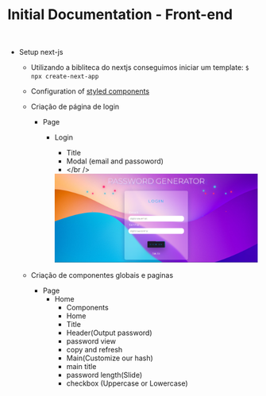 # Initial Documentation - Front-end

<br/>

- Setup next-js

  - Utilizando a bibliteca do nextjs conseguimos iniciar um template:
    `$ npx create-next-app`
  - Configuration of [styled components](https://styled-components.com/docs/basics)

  - Criação de página de login

    - Page
      - Login
        - Title
        - Modal (email and passoword)
        - </br />
        
        <div align='center'>
          <img src="./src/assets/login-project.png" alt='project image' width='600'  />
        <div/>

  - Criação de componentes globais e paginas
    - Page
      - Home
        - Components
        - Home
        - Title
        - Header(Output password)
        - password view
        - copy and refresh
        - Main(Customize our hash)
        - main title
        - password length(Slide)
        - checkbox (Uppercase or Lowercase)


